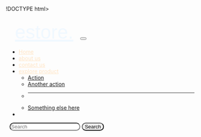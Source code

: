 !DOCTYPE html>
<html lang="en">
<head>
    <meta charset="UTF-8">
    <meta name="viewport" content="width=device-width, initial-scale=1.0">
    <link href="https://cdn.jsdelivr.net/npm/bootstrap@5.0.2/dist/css/bootstrap.min.css" rel="stylesheet" integrity="sha384-EVSTQN3/azprG1Anm3QDgpJLIm9Nao0Yz1ztcQTwFspd3yD65VohhpuuCOmLASjC" crossorigin="anonymous">
    <script src="https://cdn.jsdelivr.net/npm/bootstrap@5.0.2/dist/js/bootstrap.bundle.min.js" integrity="sha384-MrcW6ZMFYlzcLA8Nl+NtUVF0sA7MsXsP1UyJoMp4YLEuNSfAP+JcXn/tWtIaxVXM" crossorigin="anonymous"></script>
    <title>Document</title>
</head>
<body>
    <nav class="navbar navbar-expand-lg navbar-light bg-light" style="border-radius: 40px; padding: 10px 10px 10px 10px;">
        <div class="container-fluid">
          <a class="navbar-brand" href="#" style="color: rgb(0, 0, 0);  font-size: 50px; font-family: sans-serif; text-shadow: 100px; color: aliceblue; padding: 14px; ">estore.</a>
          <button class="navbar-toggler" type="button" data-bs-toggle="collapse" data-bs-target="#navbarSupportedContent" aria-controls="navbarSupportedContent" aria-expanded="false" aria-label="Toggle navigation">
            <span class="navbar-toggler-icon"></span>
          </button>
          <div class="collapse navbar-collapse" id="navbarSupportedContent">
            <ul class="navbar-nav me-auto mb-2 mb-lg-0">
              <li class="nav-item">
                <a class="nav-link active" aria-current="page" href="#"   style="color: bisque;">Home</a>
              </li>
              <li class="nav-item">
                <a class="nav-link" href="#" style="color: bisque;">about us</a>
              </li>
              <li class="nav-item">
                <a class="nav-link" href="#" style="color: bisque;">contact us</a>
              </li>
              <li class="nav-item dropdown">
                <a class="nav-link dropdown-toggle" href="#" id="navbarDropdown" role="button" data-bs-toggle="dropdown" aria-expanded="false" style="color: bisque;">
                  explore product
                </a>
                <ul class="dropdown-menu" aria-labelledby="navbarDropdown">
                  <li><a class="dropdown-item" href="#">Action</a></li>
                  <li><a class="dropdown-item" href="#">Another action</a></li>
                  <li><hr class="dropdown-divider"></li>
                  <li><a class="dropdown-item" href="#">Something else here</a></li>
                </ul>
              </li>
              <li class="nav-item">
                <a class="nav-link disabled" href="#" tabindex="-1" aria-disabled="true"></a>
              </li>
            </ul>
            <form class="d-flex">
              <input class="form-control me-2" type="search" placeholder="Search" aria-label="Search" style="border-radius: 30px;">
              <button class="btn btn-outline-success" type="submit" style="border-radius: 30px;">Search</button>
            </form>
          </div>
        </div>
      </nav>
    
</body>
</html>
